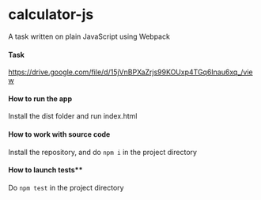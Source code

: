 # calculator-js
A task written on plain JavaScript using Webpack

#### Task
https://drive.google.com/file/d/15jVnBPXaZrjs99KOUxp4TGq6Inau6xq_/view

#### How to run the app
Install the dist folder and run index.html

#### How to work with source code
Install the repository, and do <code>npm i</code> in the project directory

#### How to launch tests**
Do <code>npm test</code> in the project directory